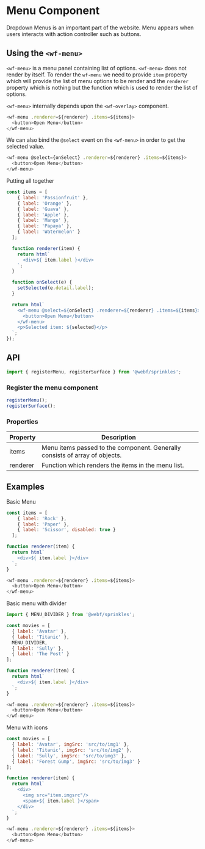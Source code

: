 # Menu Component

Dropdown Menus is an important part of the website. Menu appears when users interacts with action controller such as buttons.

## Using the `<wf-menu>`
`<wf-menu>` is a menu panel containing list of options.
`<wf-menu>` does not render by itself. To render the `wf-menu` we need to provide `item` property which will provide the list of menu options to be render and the `renderer` property which is nothing but the function which is used to render the list of options.

`<wf-menu>` internally depends upon the `<wf-overlay>` component.

``` javascript
<wf-menu .renderer=${renderer} .items=${items}>
  <button>Open Menu</button>
</wf-menu>
```
We can also bind the `@select` event on the `<wf-menu>` in order to get the selected value.

``` javascript
<wf-menu @select={onSelect} .renderer=${renderer} .items=${items}>
  <button>Open Menu</button>
</wf-menu>
```

Putting all together

``` javascript
const items = [
    { label: 'Passionfruit' },
    { label: 'Orange' },
    { label: 'Guava' },
    { label: 'Apple' },
    { label: 'Mango' },
    { label: 'Papaya' },
    { label: 'Watermelon' }
  ];

  function renderer(item) {
    return html`
      <div>${ item.label }</div>
    `;
  }

  function onSelect(e) {
    setSelected(e.detail.label);
  }

  return html`
    <wf-menu @select=${onSelect} .renderer=${renderer} .items=${items}>
      <button>Open Menu</button>
    </wf-menu>
    <p>Selected item: ${selected}</p>
  `;
});
```

## API

``` javascript
import { registerMenu, registerSurface } from '@webf/sprinkles';
```

### Register the menu component
``` javascript
registerMenu();
registerSurface();
```

### Properties

| Property | Description   |
|--------- | --------------|
| items    | Menu items passed to the component. Generally consists of array of objects.|
| renderer | Function which renders the items in the menu list.|


## Examples

Basic Menu

```javascript
const items = [
    { label: 'Rock' },
    { label: 'Paper' },
    { label: 'Scissor', disabled: true }
  ];

function renderer(item) {
  return html`
    <div>${ item.label }</div>
  `;
}

<wf-menu .renderer=${renderer} .items=${items}>
  <button>Open Menu</button>
</wf-menu>
```

Basic menu with divider

```javascript
import { MENU_DIVIDER } from '@webf/sprinkles';

const movies = [
  { label: 'Avatar' },
  { label: 'Titanic' },
  MENU_DIVIDER,
  { label: 'Sully' },
  { label: 'The Post' }
];

function renderer(item) {
  return html`
    <div>${ item.label }</div>
  `;
}

<wf-menu .renderer=${renderer} .items=${items}>
  <button>Open Menu</button>
</wf-menu>
```

Menu with icons

```javascript
const movies = [
  { label: 'Avatar', imgSrc: 'src/to/img1' },
  { label: 'Titanic', imgSrc: 'src/to/img2' },
  { label: 'Sully', imgSrc: 'src/to/img3' },
  { label: 'Forest Gump', imgSrc: 'src/to/img3' }
];

function renderer(item) {
  return html`
    <div>
      <img src="item.imgsrc"/>
      <span>${ item.label }</span>
    </div>
  `;
}

<wf-menu .renderer=${renderer} .items=${items}>
  <button>Open Menu</button>
</wf-menu>
```